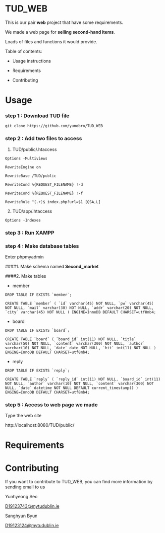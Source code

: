 TUD_WEB
=============

This is our pair **web** project that have some requirements.

We made a web page for **selling second-hand items**.

Loads of files and functions it would provide.

Table of contents:

* Usage instructions

* Requirements

* Contributing



Usage
=============
### step 1 : Download TUD file

```git clone https://github.com/yunobro/TUD_WEB```

### step 2 : Add two files to access

1. TUD/public/.htaccess 

```Options -Multiviews``` 

```RewriteEngine on```

```RewriteBase /TUD/public```

```RewriteCond %{REQUEST_FILENAME} !-d```

```RewriteCond %{REQUEST_FILENAME} !-f```

```RewriteRule ^(.+)$ index.php?url=$1 [QSA,L]```

2. TUD/app/.htaccess

```Options -Indexes```



### step 3 : Run XAMPP


### step 4 : Make database tables

Enter phpmyadmin

####1. Make schema named **Second_market**

####2. Make tables

* member

```DROP TABLE IF EXISTS `member`;```

```CREATE TABLE `member` ( `id` varchar(45) NOT NULL, `pw` varchar(45) NOT NULL, `mail` varchar(30) NOT NULL, `addr` varchar(20) NOT NULL, `city` varchar(45) NOT NULL ) ENGINE=InnoDB DEFAULT CHARSET=utf8mb4;```

* board

```DROP TABLE IF EXISTS `board`;```

```CREATE TABLE `board` ( `board_id` int(11) NOT NULL, `title` varchar(50) NOT NULL, `content` varchar(300) NOT NULL, `author` varchar(10) NOT NULL, `date` date NOT NULL, `hit` int(11) NOT NULL ) ENGINE=InnoDB DEFAULT CHARSET=utf8mb4;```

* reply

```DROP TABLE IF EXISTS `reply`;```

```CREATE TABLE `reply` ( `reply_id` int(11) NOT NULL, `board_id` int(11) NOT NULL, `author` varchar(10) NOT NULL, `content` varchar(300) NOT NULL, `date` datetime NOT NULL DEFAULT current_timestamp() ) ENGINE=InnoDB DEFAULT CHARSET=utf8mb4;```

### step 5 : Access to web page we made

Type the web site 

http://localhost:8080/TUD/public/

Requirements
=============


Contributing
=============

If you want to contribute to TUD_WEB, you can find more information by sending email to us

Yunhyeong Seo

D19123743@mytudublin.ie

Sanghyun Byun

D19123124@mytudublin.ie
